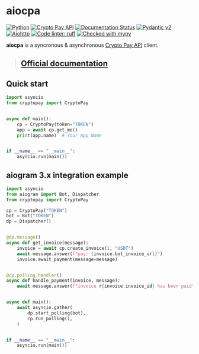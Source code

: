 # aiocpa

[![Python](https://img.shields.io/endpoint?url=https://raw.githubusercontent.com/vovchic17/static/main/src/badges/python310_313.json)](https://www.python.org/)
[![Crypto Pay API](https://img.shields.io/endpoint?url=https://raw.githubusercontent.com/vovchic17/static/refs/heads/main/src/badges/cryptopayapi.json)](https://help.crypt.bot/crypto-pay-api)
[![Documentation Status](https://readthedocs.org/projects/aiocpa/badge/?version=latest)](https://aiocpa.readthedocs.io/en/latest/?badge=latest)
[![Pydantic v2](https://img.shields.io/endpoint?url=https://raw.githubusercontent.com/pydantic/pydantic/main/docs/badge/v2.json)](https://pydantic.dev)
[![Aiohttp](https://img.shields.io/badge/aiohttp-v3-2c5bb4?logo=aiohttp)](https://docs.aiohttp.org/en/stable/)
[![Code linter: ruff](https://img.shields.io/endpoint?url=https://raw.githubusercontent.com/astral-sh/ruff/main/assets/badge/v2.json)](https://github.com/charliermarsh/ruff)
[![Checked with mypy](https://img.shields.io/endpoint?url=https://raw.githubusercontent.com/vovchic17/static/main/src/badges/mypy.json)](https://mypy-lang.org/)

**aiocpa** is a syncronous & asynchronous [Crypto Pay API](https://help.crypt.bot/crypto-pay-api) client.

> ## [Official documentation](https://aiocpa.readthedocs.io/en/latest/)

## Quick start
```python
import asyncio
from cryptopay import CryptoPay


async def main():
    cp = CryptoPay(token="TOKEN")
    app = await cp.get_me()
    print(app.name)  # Your App Name


if __name__ == "__main__":
    asyncio.run(main())
```

## aiogram 3.x integration example

```python
import asyncio
from aiogram import Bot, Dispatcher
from cryptopay import CryptoPay

cp = CryptoPay("TOKEN")
bot = Bot("TOKEN")
dp = Dispatcher()


@dp.message()
async def get_invoice(message):
    invoice = await cp.create_invoice(1, "USDT")
    await message.answer(f"pay: {invoice.bot_invoice_url}")
    invoice.await_payment(message=message)


@cp.polling_handler()
async def handle_payment(invoice, message):
    await message.answer(f"invoice #{invoice.invoice_id} has been paid")


async def main():
    await asyncio.gather(
        dp.start_polling(bot),
        cp.run_polling(),
    )


if __name__ == "__main__":
    asyncio.run(main())
```